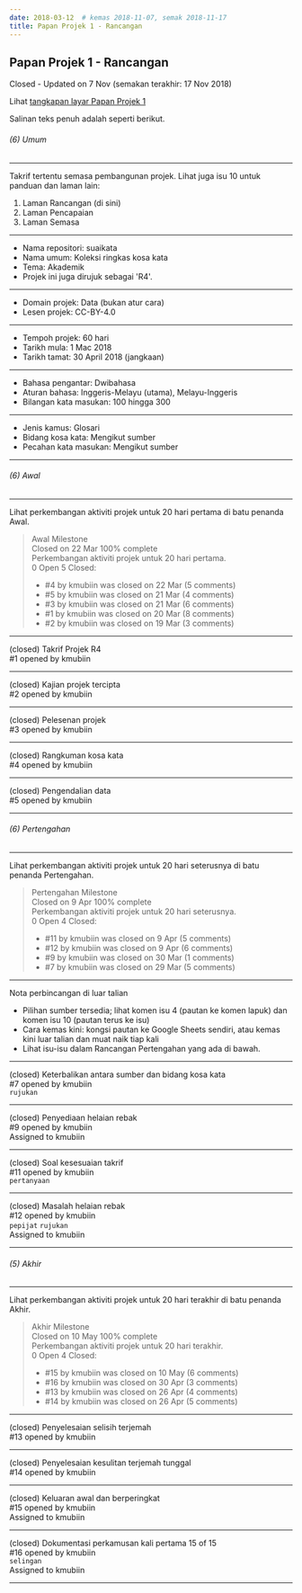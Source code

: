 ```yaml
---
date: 2018-03-12  # kemas 2018-11-07, semak 2018-11-17
title: Papan Projek 1 - Rancangan
---
```


Papan Projek 1 - Rancangan
--------------------------

Closed - Updated on 7 Nov (semakan terakhir: 17 Nov 2018)

Lihat [tangkapan layar Papan Projek 1](pp1i.png)

Salinan teks penuh adalah seperti berikut.

###### (6) Umum

---

Takrif tertentu semasa pembangunan projek. Lihat juga isu
10 untuk panduan dan laman lain:

1. Laman Rancangan (di sini)
2. Laman Pencapaian
3. Laman Semasa

---

- Nama repositori: suaikata
- Nama umum: Koleksi ringkas kosa kata
- Tema: Akademik
- Projek ini juga dirujuk sebagai 'R4'.

---

- Domain projek: Data (bukan atur cara)
- Lesen projek: CC-BY-4.0

---

- Tempoh projek: 60 hari
- Tarikh mula: 1 Mac 2018
- Tarikh tamat: 30 April 2018 (jangkaan)

---

- Bahasa pengantar: Dwibahasa
- Aturan bahasa: Inggeris-Melayu (utama), Melayu-Inggeris
- Bilangan kata masukan: 100 hingga 300

---

- Jenis kamus: Glosari
- Bidang kosa kata: Mengikut sumber
- Pecahan kata masukan: Mengikut sumber

---

###### (6) Awal

---

Lihat perkembangan aktiviti projek untuk 20 hari pertama di
batu penanda Awal.

> Awal Milestone  
> Closed on 22 Mar 100% complete  
> Perkembangan aktiviti projek untuk 20 hari pertama.  
> 0 Open 5 Closed:  
> - #4 by kmubiin was closed on 22 Mar (5 comments)  
> - #5 by kmubiin was closed on 21 Mar (4 comments)  
> - #3 by kmubiin was closed on 21 Mar (6 comments)  
> - #1 by kmubiin was closed on 20 Mar (8 comments)  
> - #2 by kmubiin was closed on 19 Mar (3 comments)

---

(closed) Takrif Projek R4  
  #1 opened by kmubiin

---

(closed) Kajian projek tercipta  
  #2 opened by kmubiin

---

(closed) Pelesenan projek  
  #3 opened by kmubiin

---

(closed) Rangkuman kosa kata  
  #4 opened by kmubiin

---

(closed) Pengendalian data  
  #5 opened by kmubiin

---

###### (6) Pertengahan

---

Lihat perkembangan aktiviti projek untuk 20 hari seterusnya
di batu penanda Pertengahan.

> Pertengahan Milestone  
> Closed on 9 Apr 100% complete  
> Perkembangan aktiviti projek untuk 20 hari seterusnya.  
> 0 Open 4 Closed:  
> - #11 by kmubiin was closed on 9 Apr (5 comments)  
> - #12 by kmubiin was closed on 9 Apr (6 comments)  
> - #9 by kmubiin was closed on 30 Mar (1 comments)  
> - #7 by kmubiin was closed on 29 Mar (5 comments)

---

Nota perbincangan di luar talian

- Pilihan sumber tersedia; lihat komen isu 4 (pautan ke
komen lapuk) dan komen isu 10 (pautan terus ke isu)
- Cara kemas kini: kongsi pautan ke Google Sheets sendiri,
atau kemas kini luar talian dan muat naik tiap kali
- Lihat isu-isu dalam Rancangan Pertengahan yang ada di
bawah.

---

(closed) Keterbalikan antara sumber dan bidang kosa kata  
  #7 opened by kmubiin  
  `rujukan`

---

(closed) Penyediaan helaian rebak  
  #9 opened by kmubiin  
  Assigned to kmubiin

---

(closed) Soal kesesuaian takrif  
  #11 opened by kmubiin  
  `pertanyaan`

---

(closed) Masalah helaian rebak  
  #12 opened by kmubiin  
  `pepijat` `rujukan`  
  Assigned to kmubiin

---

###### (5) Akhir

---

Lihat perkembangan aktiviti projek untuk 20 hari terakhir di
batu penanda Akhir.

> Akhir Milestone  
> Closed on 10 May 100% complete  
> Perkembangan aktiviti projek untuk 20 hari terakhir.  
> 0 Open 4 Closed:  
> - #15 by kmubiin was closed on 10 May (6 comments)  
> - #16 by kmubiin was closed on 30 Apr (3 comments)  
> - #13 by kmubiin was closed on 26 Apr (4 comments)  
> - #14 by kmubiin was closed on 26 Apr (5 comments)

---

(closed) Penyelesaian selisih terjemah  
  #13 opened by kmubiin

---

(closed) Penyelesaian kesulitan terjemah tunggal  
  #14 opened by kmubiin

---

(closed) Keluaran awal dan berperingkat  
  #15 opened by kmubiin  
  Assigned to kmubiin

---

(closed) Dokumentasi perkamusan kali pertama
  15 of 15  
  #16 opened by kmubiin  
  `selingan`  
  Assigned to kmubiin

---
